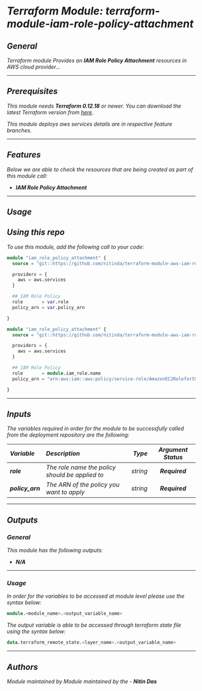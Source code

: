 # _Terraform Module: terraform-module-iam-role-policy-attachment_


## _General_

_Terraform module Provides an_ **_IAM Role Policy Attachment_** _resources in AWS cloud provider..._

---


## _Prerequisites_

_This module needs_ **_Terraform 0.12.18_** _or newer._
_You can download the latest Terraform version from_ [_here_](https://www.terraform.io/downloads.html).

_This module deploys aws services details are in respective feature branches._

---

## _Features_

_Below we are able to check the resources that are being created as part of this module call:_

* **_IAM Role Policy Attachment_**


---

## _Usage_

## _Using this repo_

_To use this module, add the following call to your code:_

```tf
module "iam_role_policy_attachment" {
  source = "git::https://github.com/nitinda/terraform-module-aws-iam-role-policy-attachment.git?ref=master"

  providers = {
    aws = aws.services
  }

  ## IAM Role Policy
  role       = var.role
  policy_arn = var.policy_arn

}
```

```tf
module "iam_role_policy_attachment" {
  source = "git::https://github.com/nitinda/terraform-module-aws-iam-role-policy-attachment.git?ref=master"

  providers = {
    aws = aws.services
  }

  ## IAM Role Policy
  role       = module.iam_role.name
  policy_arn = "arn:aws:iam::aws:policy/service-role/AmazonEC2RoleforSSM"

}
```
---

## _Inputs_

_The variables required in order for the module to be successfully called from the deployment repository are the following:_

|**_Variable_** | **_Description_** | **_Type_** | **_Argument Status_** |
|:----|:----|-----:|:---:|
| **_role_** | _The role name the policy should be applied to_ | _string_ | **_Required_** |
| **_policy\_arn_** | _The ARN of the policy you want to apply_ | _string_ | **_Required_** |


---

## _Outputs_

### _General_

_This module has the following outputs:_

* **_N/A_**


---

### _Usage_

_In order for the variables to be accessed at module level please use the syntax below:_

```tf
module.<module_name>.<output_variable_name>
```


_The output variable is able to be accessed through terraform state file using the syntax below:_

```tf
data.terraform_remote_state.<layer_name>.<output_variable_name>
```

---

## _Authors_

_Module maintained by Module maintained by the -_ **_Nitin Das_**
